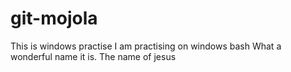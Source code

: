 # git-mojola
This is windows practise
I am practising on windows bash 
What a wonderful name it is. The name of jesus

